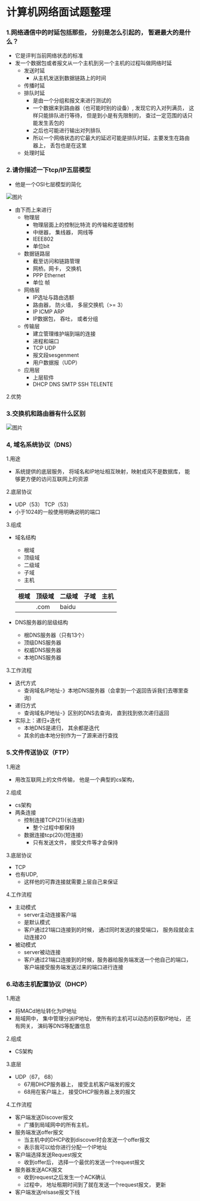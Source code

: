 # 计算机网络面试题整理

### 1.网络通信中的时延包括那些， 分别是怎么引起的， 暂避最大的是什么？

* 它是评判当前网络状态的标准
* 发一个数据包或者报文从一个主机到另一个主机的过程叫做网络时延
  * 发送时延
    * 从主机发送到数据链路上的时间
  * 传播时延
  * 排队时延
    * 是由一个分组和报文来进行测试的
    * 一个数据来到路由器（也可能时别的设备）, 发现它的入对列满员， 这样只能排队进行等待， 但是到小是有先限制的， 查过一定范围的话只能发生丢包的
    * 之后也可能进行输出对列排队
    * 所以一个网络状态的它最大的延迟可能是排队时延，主要发生在路由器上， 丢包也是在这里
  * 处理时延

### 2.请你描述一下tcp/IP五层模型

* 他是一个OSI七层模型的简化

![图片](https://static.dingtalk.com/media/lALPDh0cMsjrmcfNAqLNBKQ_1188_674.png_620x10000q90g.jpg?auth_bizType=IM&auth_bizEntity=%7B%22cid%22%3A%22366609415%3A366609415%22%2C%22msgId%22%3A%224844913297639%22%7D&bizType=im&open_id=366609415)

* 由下而上来进行
  * 物理层
    * 物理层面上的控制比特流 的传输和差错控制
    * 中继器， 集线器， 网线等
    * IEEE802
    * 单位bit
  * 数据链路层
    * 截至访问和链路管理
    * 网桥。网卡， 交换机
    * PPP Ethernet
    * 单位 帧
  * 网络层
    * IP选址与路由选额
    * 路由器， 防火墙， 多层交换机（>= 3）
    * IP ICMP ARP
    * IP数据包， 吞吐， 或者分组
  * 传输层
    * 建立管理维护端到端的连接
    * 进程和端口
    * TCP UDP
    * 报文段sesgenment 
    * 用户数据报（UDP）
  * 应用层
    * 上层软件
    * DHCP DNS SMTP SSH TELENTE

2.优势

### 3.交换机和路由器有什么区别

![图片](https://static.dingtalk.com/media/lALPDiQ3MBK_wH7NAu7NBL4_1214_750.png_620x10000q90g.jpg?auth_bizType=IM&auth_bizEntity=%7B%22cid%22%3A%22366609415%3A366609415%22%2C%22msgId%22%3A%224845233235676%22%7D&bizType=im&open_id=366609415)

### 4, 域名系统协议（DNS）

1.用途

* 系统提供的底层服务， 将域名和IP地址相互映射，映射成风不是数据库， 能够更方便的访问互联网上的资源

2.底层协议

* UDP（53） TCP（53）
* 小于1024的一般使用明确说明的端口

3.组成

* 域名结构

  * 根域
  * 顶级域
  * 二级域
  * 子域
  * 主机

  | 根域   | 顶级域  | 二级域   | 子域   | 主机   |
  | ---- | ---- | ----- | ---- | ---- |
  |      | .com | baidu |      |      |

* DNS服务器的层级结构

  * 根DNS服务器（只有13个）
  * 顶级DNS服务器
  * 权威DNS服务器
  * 本地DNS服务器

3.工作流程

* 迭代方式
  * 查询域名IP地址-》本地DNS服务器（会拿到一个返回告诉我们去哪里查询）
* 递归方式
  * 查询域名IP地址-》区别的DNS去查询， 直到找到依次递归返回
* 实际上：递归+迭代
  * 本地DNS是递归， 其余都是迭代
  * 其余的由本地分别作为一了源来进行查找

### 5.文件传送协议（FTP）

1.用途

* 用改互联网上的文件传输， 他是一个典型的cs架构， 

2.组成

* cs架构
* 两条连接
  * 控制连接TCP(21){长连接}
    * 整个过程中都保持
  * 数据连接tcp(20){短连接}
    * 只有发送文件， 接受文件等才会保持

3.底层协议

* TCP
* 也有UDP, 
  * 这样他的可靠连接就需要上层自己来保证

4.工作流程

* 主动模式
  * server主动连接客户端
  * 是默认模式
  * 客户通过21端口连接到的时候， 通过同时发送的接受端口， 服务段就会主动连接20
* 被动模式
  * server被动连接
  * 客户通过21端口连接到的时候，服务器给服务端发送一个他自己的端口， 客户端接受服务端发送过来的端口进行连接

### 6.动态主机配置协议（DHCP）

1.用途

* 将MACd地址转化为IP地址
* 局域网中， 集中管理分派IP地址， 使所有的主机可以动态的获取IP地址， 还有网关， 演码等DNS等配置信息

2.组成

* CS架构

3.底层

* UDP（67， 68）
  * 67用DHCP服务器上， 接受主机客户端发的报文
  * 68用在客户端上， 接受DHCP服务器上发的报文

4.工作流程

* 客户端发送Discover报文
  * 广播到局域网中的所有主机， 
* 服务端发送offer报文
  * 当主机中的DHCP收到discover时会发送一个offer报文
  * 表示我可以给你进行分配一个IP地址
* 客户端选择发送Request报文
  * 收到offer后， 选择一个最优的发送一个request报文
* 服务器发送ACK报文
  * 收到request之后发生一个ACK确认
  * 过程中， 地址租期时间到了就在发送一个request报文， 更新
* 客户端发送relsase报文下线